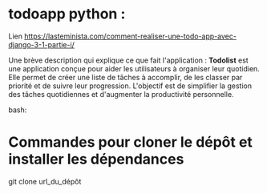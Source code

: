 # todoapp python :
Lien 
https://lasteminista.com/comment-realiser-une-todo-app-avec-django-3-1-partie-i/


Une brève description qui explique ce que fait l'application :
**Todolist** est une application conçue pour aider les utilisateurs à organiser leur quotidien. Elle permet de créer une liste de tâches à accomplir, de les classer par priorité et de suivre leur progression. L'objectif est de simplifier la gestion des tâches quotidiennes et d'augmenter la productivité personnelle.

bash:
# Commandes pour cloner le dépôt et installer les dépendances
git clone url_du_dépôt



